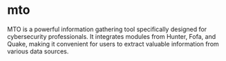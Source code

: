 # mto
MTO is a powerful information gathering tool specifically designed for cybersecurity professionals. It integrates modules from Hunter, Fofa, and Quake, making it convenient for users to extract valuable information from various data sources.
